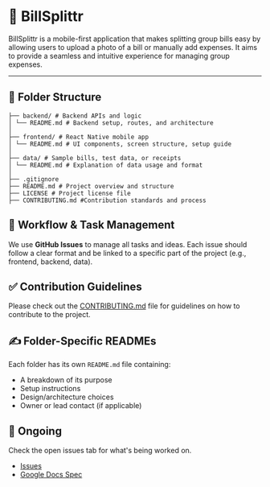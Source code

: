 # 📲 BillSplittr

BillSplittr is a mobile-first application that makes splitting group bills easy by allowing users to upload a photo of a bill or manually add expenses. It aims to provide a seamless and intuitive experience for managing group expenses.

---
## 📁 Folder Structure

```
├── backend/ # Backend APIs and logic
│ └── README.md # Backend setup, routes, and architecture
│
├── frontend/ # React Native mobile app
│ └── README.md # UI components, screen structure, setup guide
│
├── data/ # Sample bills, test data, or receipts
│ └── README.md # Explanation of data usage and format
│
├── .gitignore
├── README.md # Project overview and structure
├── LICENSE # Project license file
├── CONTRIBUTING.md #Contribution standards and process
```

## 🧠 Workflow & Task Management

We use **GitHub Issues** to manage all tasks and ideas. Each issue should follow a clear format and be linked to a specific part of the project (e.g., frontend, backend, data).

## ✅ Contribution Guidelines

Please check out the [CONTRIBUTING.md](https://github.com/Aryan-Gupta/bill_splitter/blob/main/CONTRIBUTING.md) file for guidelines on how to contribute to the project.

## ✍️ Folder-Specific READMEs

Each folder has its own `README.md` file containing:
- A breakdown of its purpose
- Setup instructions
- Design/architecture choices
- Owner or lead contact (if applicable)


## 🚧 Ongoing

Check the open issues tab for what's being worked on.

- [Issues](https://github.com/Aryan-Gupta/bill_splitter/issues)
- [Google Docs Spec](https://docs.google.com/document/d/1Sya6-k5UFL5TWITQur_gpLg-Jrsme6yOe-_U8_H6qig/edit?tab=t.0)
